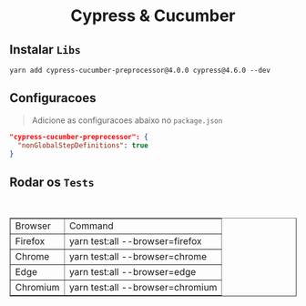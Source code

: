 <h1 align="center">Cypress & Cucumber</h1>

## Instalar `Libs`

```
yarn add cypress-cucumber-preprocessor@4.0.0 cypress@4.6.0 --dev
```

## Configuracoes

> Adicione as configuracoes abaixo no `package.json`

```json
"cypress-cucumber-preprocessor": {
  "nonGlobalStepDefinitions": true
}
```

## Rodar os `Tests`

<br />

<div align="center">
  <table border="1">
    <tr>
        <td>Browser</td>
        <td>Command</td>
    </tr>
    <tr>
        <td>Firefox</td>
        <td>yarn test:all --browser=firefox</td>
    </tr>
    <tr>
        <td>Chrome</td>
        <td>yarn test:all --browser=chrome</td>
    </tr>
    <tr>
        <td>Edge</td>
        <td>yarn test:all --browser=edge</td>
    </tr>
    <tr>
        <td>Chromium</td>
        <td>yarn test:all --browser=chromium</td>
    </tr>
  </table>
</div>

